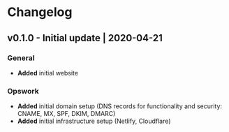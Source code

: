 # Changelog

## v0.1.0 - Initial update | 2020-04-21

### General

- **Added** initial website

### Opswork

- **Added** initial domain setup (DNS records for functionality and security: CNAME, MX, SPF, DKIM, DMARC)
- **Added** initial infrastructure setup (Netlify, Cloudflare)
